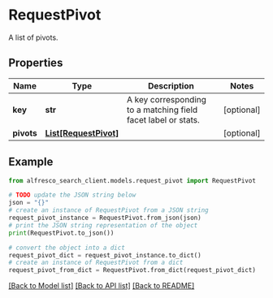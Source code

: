 # RequestPivot

A list of pivots.

## Properties

Name | Type | Description | Notes
------------ | ------------- | ------------- | -------------
**key** | **str** | A key corresponding to a matching field facet label or stats. | [optional] 
**pivots** | [**List[RequestPivot]**](RequestPivot.md) |  | [optional] 

## Example

```python
from alfresco_search_client.models.request_pivot import RequestPivot

# TODO update the JSON string below
json = "{}"
# create an instance of RequestPivot from a JSON string
request_pivot_instance = RequestPivot.from_json(json)
# print the JSON string representation of the object
print(RequestPivot.to_json())

# convert the object into a dict
request_pivot_dict = request_pivot_instance.to_dict()
# create an instance of RequestPivot from a dict
request_pivot_from_dict = RequestPivot.from_dict(request_pivot_dict)
```
[[Back to Model list]](../README.md#documentation-for-models) [[Back to API list]](../README.md#documentation-for-api-endpoints) [[Back to README]](../README.md)


